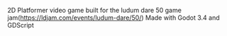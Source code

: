 2D Platformer video game built for the ludum dare 50 game jam(https://ldjam.com/events/ludum-dare/50/)
Made with Godot 3.4 and GDScript